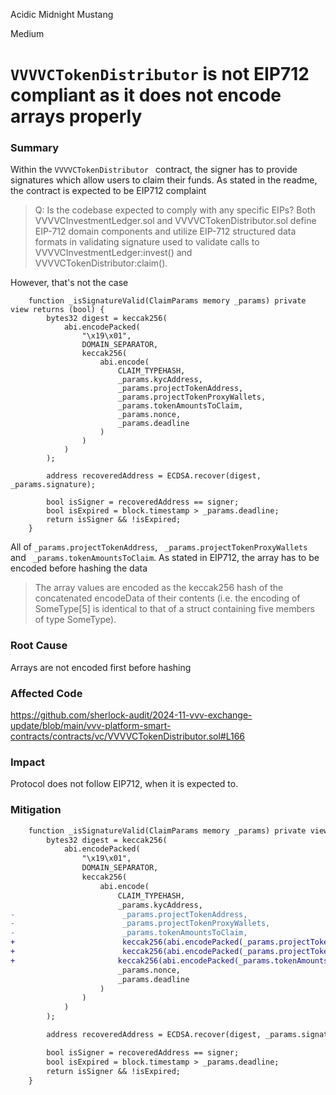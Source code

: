 Acidic Midnight Mustang

Medium

# `VVVVCTokenDistributor` is not EIP712 compliant as it does not encode arrays properly

### Summary
Within the `VVVVCTokenDistributor ` contract, the signer has to provide signatures which allow users to claim their funds.
As stated in the readme, the contract is expected to be EIP712 complaint 

> Q: Is the codebase expected to comply with any specific EIPs?
Both VVVVCInvestmentLedger.sol and VVVVCTokenDistributor.sol define EIP-712 domain components and utilize EIP-712 structured data formats in validating signature used to validate calls to VVVVCInvestmentLedger:invest() and VVVVCTokenDistributor:claim().

However, that's not the case 

```solidity
    function _isSignatureValid(ClaimParams memory _params) private view returns (bool) {
        bytes32 digest = keccak256(
            abi.encodePacked(
                "\x19\x01",
                DOMAIN_SEPARATOR,
                keccak256(
                    abi.encode(
                        CLAIM_TYPEHASH,
                        _params.kycAddress,
                        _params.projectTokenAddress,
                        _params.projectTokenProxyWallets,
                        _params.tokenAmountsToClaim,
                        _params.nonce,
                        _params.deadline
                    )
                )
            )
        );

        address recoveredAddress = ECDSA.recover(digest, _params.signature);

        bool isSigner = recoveredAddress == signer;
        bool isExpired = block.timestamp > _params.deadline;
        return isSigner && !isExpired;
    }
```

All of `_params.projectTokenAddress`, ` _params.projectTokenProxyWallets` and ` _params.tokenAmountsToClaim`. As stated in EIP712, the array has to be encoded before hashing the data

> The array values are encoded as the keccak256 hash of the concatenated encodeData of their contents (i.e. the encoding of SomeType[5] is identical to that of a struct containing five members of type SomeType).


### Root Cause

Arrays are not encoded first before hashing 

### Affected Code 
https://github.com/sherlock-audit/2024-11-vvv-exchange-update/blob/main/vvv-platform-smart-contracts/contracts/vc/VVVVCTokenDistributor.sol#L166

### Impact

Protocol does not follow EIP712, when it is expected to.

### Mitigation

```diff
    function _isSignatureValid(ClaimParams memory _params) private view returns (bool) {
        bytes32 digest = keccak256(
            abi.encodePacked(
                "\x19\x01",
                DOMAIN_SEPARATOR,
                keccak256(
                    abi.encode(
                        CLAIM_TYPEHASH,
                        _params.kycAddress,
-                        _params.projectTokenAddress,
-                        _params.projectTokenProxyWallets,
-                        _params.tokenAmountsToClaim,
+                        keccak256(abi.encodePacked(_params.projectTokenAddress)),
+                        keccak256(abi.encodePacked(_params.projectTokenProxyWallets)),
+                       keccak256(abi.encodePacked(_params.tokenAmountsToClaim)),
                        _params.nonce,
                        _params.deadline
                    )
                )
            )
        );

        address recoveredAddress = ECDSA.recover(digest, _params.signature);

        bool isSigner = recoveredAddress == signer;
        bool isExpired = block.timestamp > _params.deadline;
        return isSigner && !isExpired;
    }
```


